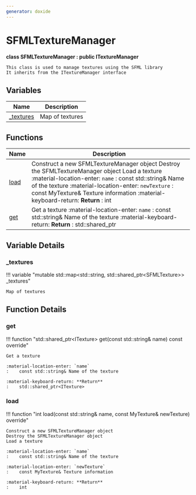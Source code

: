 ```yaml
---
generator: doxide
---
```



# SFMLTextureManager

**class SFMLTextureManager : public ITextureManager**


    This class is used to manage textures using the SFML library
    It inherits from the ITextureManager interface


## Variables

| Name | Description |
| ---- | ----------- |
| [_textures](#_textures) | Map of textures  |

## Functions

| Name | Description |
| ---- | ----------- |
| [load](#load) | Construct a new SFMLTextureManager object Destroy the SFMLTextureManager object Load a texture :material-location-enter: `name` :    const std::string& Name of the texture :material-location-enter: `newTexture` :    const MyTexture& Texture information :material-keyboard-return: **Return** :    int  |
| [get](#get) | Get a texture :material-location-enter: `name` :    const std::string& Name of the texture :material-keyboard-return: **Return** :    std::shared_ptr<ITexture>  |

## Variable Details

### _textures<a name="_textures"></a>

!!! variable "mutable std::map&lt;std::string, std::shared_ptr&lt;SFMLTexture&gt;&gt; _textures"

    Map of textures
    

## Function Details

### get<a name="get"></a>
!!! function "std::shared_ptr&lt;ITexture&gt; get(const std::string&amp; name) const override"

    Get a texture
        
    :material-location-enter: `name`
    :    const std::string& Name of the texture
        
    :material-keyboard-return: **Return**
    :    std::shared_ptr<ITexture>
    

### load<a name="load"></a>
!!! function "int load(const std::string&amp; name, const MyTexture&amp; newTexture) override"

    Construct a new SFMLTextureManager object
    Destroy the SFMLTextureManager object
    Load a texture
        
    :material-location-enter: `name`
    :    const std::string& Name of the texture
        
    :material-location-enter: `newTexture`
    :    const MyTexture& Texture information
        
    :material-keyboard-return: **Return**
    :    int
    

